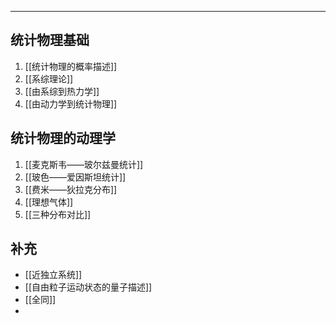 

-----
## 统计物理基础
1. [[统计物理的概率描述]]
2. [[系综理论]]
3. [[由系综到热力学]]
4. [[由动力学到统计物理]]

## 统计物理的动理学
1. [[麦克斯韦——玻尔兹曼统计]]
2. [[玻色——爱因斯坦统计]]
3. [[费米——狄拉克分布]]
4. [[理想气体]]
5. [[三种分布对比]]

## 补充
- [[近独立系统]]
- [[自由粒子运动状态的量子描述]]
- [[全同]]
- 